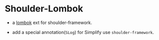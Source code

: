 # Shoulder-Lombok

- a [lombok](https://github.com/rzwitserloot/lombok) ext for shoulder-framework.

- add a special annotation(`SLog`) for Simplify use `shoulder-framework`.



 